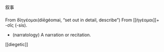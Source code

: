 叙事

###
From δῐηγέομαι(diēgéomai, “set out in detail, describe”) 
From [[ἡγέομαι]]+ -σῐς (-sis).

- (narratology) A narration or recitation.

[[diegetic]]